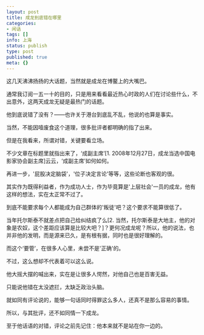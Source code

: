 ```yaml
---
layout: post
title: 成龙到底错在哪里
categories:
- 闲话
tags: []
info: 上海
status: publish
type: post
published: true
meta: {}
---
```


这几天沸沸扬扬的大话题，当然就是成龙在博鳌上的大嘴巴。

通常我订阅一五一十的目的，只是用来看看最近热心时政的人们在讨论些什么，不出意外，这两天成龙无疑是最热门的话题。

他到底说错了没有？——也许关于港台到底乱不乱，他说的也算是事实。

当然，不能因噎废食这个道理，很多批评者都明确的指了出来。

但是在我看来，所谓对错，关键要看立场。

不少文章在标题里就指出来了，‘成副主席’\[1. 2008年12月27日，成龙当选中国电影家协会副主席\]云云，‘成副主席’如何如何。

再进一步，'屁股决定脑袋'，'位子决定言论'等等，这些论断也客观的很。

其实作为既得利益者，作为成功人士，作为毕竟算是'上层社会'一员的成龙，他有这样的想法，实在太正常不过了。

到底不能要求每个人都能成为自己群体的'叛徒'吧？这个要求不能算很低了。

当年托尔斯泰不就差点把自己给纠结疯了么\[2. 当然，托尔斯泰是大地主，他的对象是农奴，这个差距应该算是比较大吧？\]？更何况成龙呢？所以，他的说法，也并非他的发明，而是源来已久，是有根有据，同时也是很好理解的。

而这个‘要管’，在很多人心里，未尝不是'正确'的。

不过，这么想却不代表着可以这么说。

他大摇大摆的喊出来，实在是让很多人愕然，对他自己也是百害无益。

只能说他错在太没遮拦，太缺乏政治头脑。

就如同有评论说的，能够一句话同时得罪这么多人，还真不是那么容易的事情。

所以，与其批评，还不如同情一下成龙。

至于他话语的对错，评论之前先记住：他本来就不是站在你一边的。



